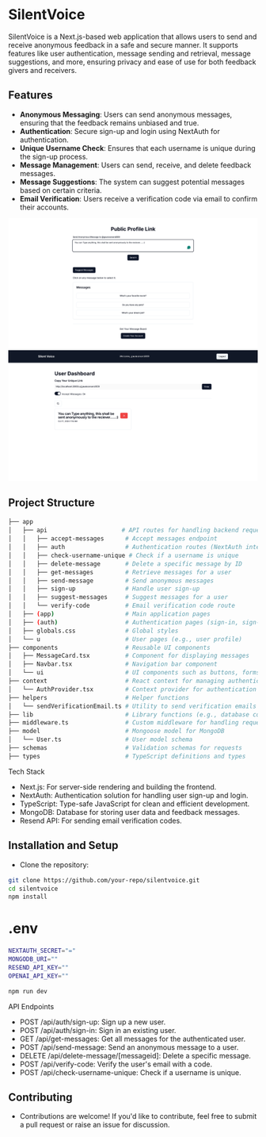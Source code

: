 # SilentVoice

SilentVoice is a Next.js-based web application that allows users to send and receive anonymous feedback in a safe and secure manner. It supports features like user authentication, message sending and retrieval, message suggestions, and more, ensuring privacy and ease of use for both feedback givers and receivers.

## Features

- **Anonymous Messaging**: Users can send anonymous messages, ensuring that the feedback remains unbiased and true.
- **Authentication**: Secure sign-up and login using NextAuth for authentication.
- **Unique Username Check**: Ensures that each username is unique during the sign-up process.
- **Message Management**: Users can send, receive, and delete feedback messages.
- **Message Suggestions**: The system can suggest potential messages based on certain criteria.
- **Email Verification**: Users receive a verification code via email to confirm their accounts.

![alt text](image.png)
![alt text](image-1.png)
## Project Structure

```bash
├── app
│   ├── api                     # API routes for handling backend requests
│   │   ├── accept-messages      # Accept messages endpoint
│   │   ├── auth                 # Authentication routes (NextAuth integration)
│   │   ├── check-username-unique # Check if a username is unique
│   │   ├── delete-message       # Delete a specific message by ID
│   │   ├── get-messages         # Retrieve messages for a user
│   │   ├── send-message         # Send anonymous messages
│   │   ├── sign-up              # Handle user sign-up
│   │   ├── suggest-messages     # Suggest messages for a user
│   │   └── verify-code          # Email verification code route
│   ├── (app)                    # Main application pages
│   ├── (auth)                   # Authentication pages (sign-in, sign-up, verify)
│   ├── globals.css              # Global styles
│   └── u                        # User pages (e.g., user profile)
├── components                   # Reusable UI components
│   ├── MessageCard.tsx          # Component for displaying messages
│   ├── Navbar.tsx               # Navigation bar component
│   └── ui                       # UI components such as buttons, forms, etc.
├── context                      # React context for managing authentication state
│   └── AuthProvider.tsx         # Context provider for authentication
├── helpers                      # Helper functions
│   └── sendVerificationEmail.ts # Utility to send verification emails
├── lib                          # Library functions (e.g., database connection)
├── middleware.ts                # Custom middleware for handling requests
├── model                        # Mongoose model for MongoDB
│   └── User.ts                  # User model schema
├── schemas                      # Validation schemas for requests
├── types                        # TypeScript definitions and types

```

Tech Stack
- Next.js: For server-side rendering and building the frontend.
- NextAuth: Authentication solution for handling user sign-up and login.
- TypeScript: Type-safe JavaScript for clean and efficient development.
- MongoDB: Database for storing user data and feedback messages.
- Resend API: For sending email verification codes.

## Installation and Setup
- Clone the repository:
```bash
git clone https://github.com/your-repo/silentvoice.git
cd silentvoice    
npm install
```

# .env
``` bash
NEXTAUTH_SECRET="=" 
MONGODB_URI=""
RESEND_API_KEY=""
OPENAI_API_KEY=""
```

```bash
npm run dev
```
API Endpoints
- POST /api/auth/sign-up: Sign up a new user.
- POST /api/auth/sign-in: Sign in an existing user.
- GET /api/get-messages: Get all messages for the authenticated user.
- POST /api/send-message: Send an anonymous message to a user.
- DELETE /api/delete-message/[messageid]: Delete a specific message.
- POST /api/verify-code: Verify the user's email with a code.
- POST /api/check-username-unique: Check if a username is unique.

## Contributing
- Contributions are welcome! If you'd like to contribute, feel free to submit a pull request or raise an issue for discussion.


